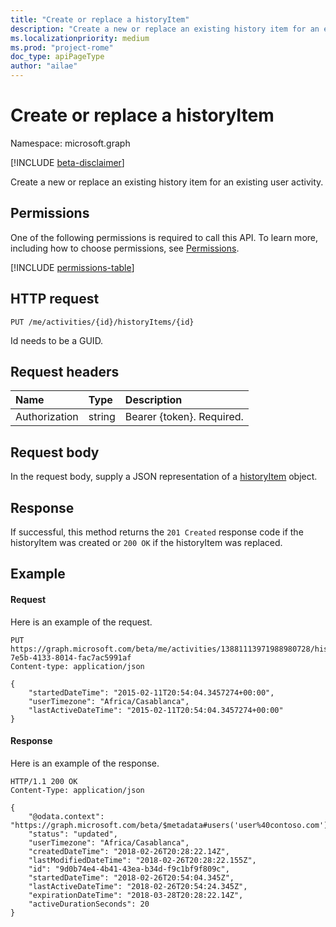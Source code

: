```yaml
---
title: "Create or replace a historyItem"
description: "Create a new or replace an existing history item for an existing user activity."
ms.localizationpriority: medium
ms.prod: "project-rome"
doc_type: apiPageType
author: "ailae"
---
```


# Create or replace a historyItem

Namespace: microsoft.graph

[!INCLUDE [beta-disclaimer](../../includes/beta-disclaimer.md)]

Create a new or replace an existing history item for an existing user activity.

## Permissions

One of the following permissions is required to call this API. To learn more, including how to choose permissions, see [Permissions](/graph/permissions-reference).


<!-- { "blockType": "permissions", "name": "projectrome_put_historyitem" } -->
[!INCLUDE [permissions-table](../includes/permissions/projectrome-put-historyitem-permissions.md)]

## HTTP request

<!-- { "blockType": "ignored" } -->

```http
PUT /me/activities/{id}/historyItems/{id}
```

Id needs to be a GUID.

## Request headers

|Name | Type | Description|
|:----|:-----|:-----------|
|Authorization | string | Bearer {token}. Required.|

## Request body

In the request body, supply a JSON representation of a [historyItem](../resources/projectrome-historyitem.md) object.

## Response

If successful, this method returns the `201 Created` response code if the historyItem was created or `200 OK` if the historyItem was replaced.

## Example

#### Request

Here is an example of the request.

<!-- {
    "blockType": "ignored",
    "name": "upsert_historyItem",
  "sampleKeys": ["13881113971988980728", "390e06e2-7e5b-4133-8014-fac7ac5991af"]
} -->

```http
PUT https://graph.microsoft.com/beta/me/activities/13881113971988980728/historyItems/390e06e2-7e5b-4133-8014-fac7ac5991af
Content-type: application/json

{
    "startedDateTime": "2015-02-11T20:54:04.3457274+00:00",
    "userTimezone": "Africa/Casablanca",
    "lastActiveDateTime": "2015-02-11T20:54:04.3457274+00:00"
}
```

#### Response

Here is an example of the response.

<!-- {
    "blockType": "ignored",
    "truncated": true,
    "@odata.type": "microsoft.graph.historyItem"
} -->

```http
HTTP/1.1 200 OK
Content-Type: application/json

{
    "@odata.context": "https://graph.microsoft.com/beta/$metadata#users('user%40contoso.com')/activities('13881113971988980728')/historyItems/$entity",
    "status": "updated",
    "userTimezone": "Africa/Casablanca",
    "createdDateTime": "2018-02-26T20:28:22.14Z",
    "lastModifiedDateTime": "2018-02-26T20:28:22.155Z",
    "id": "9d0b74e4-4b41-43ea-b34d-f9c1bf9f809c",
    "startedDateTime": "2018-02-26T20:54:04.345Z",
    "lastActiveDateTime": "2018-02-26T20:54:24.345Z",
    "expirationDateTime": "2018-03-28T20:28:22.14Z",
    "activeDurationSeconds": 20
}
```

<!-- uuid: 8fcb5dbc-d5aa-4681-8e31-b001d5168d79
2017-06-07 14:57:30 UTC -->
<!--
{
  "type": "#page.annotation",
  "description": "Upsert historyitem",
  "keywords": "",
  "section": "documentation",
  "tocPath": "",
  "suppressions": []
}
-->


